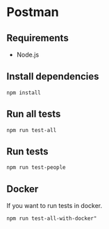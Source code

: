 # Postman

## Requirements
* Node.js

## Install dependencies
`npm install`

## Run all tests
`npm run test-all`

## Run  tests
`npm run test-people`

## Docker
If you want to run tests in docker.

`npm run test-all-with-docker"`
